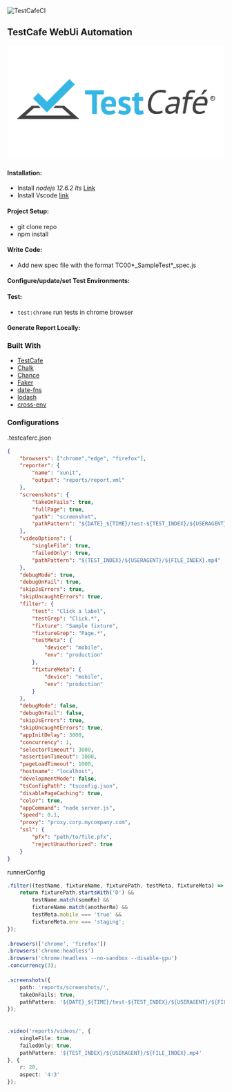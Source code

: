 ![TestCafeCI](https://github.com/TestautoDev/TestCafeTestFramework/workflows/TestCafeCI/badge.svg)  

## TestCafe WebUi Automation

<img src="https://raw.githubusercontent.com/DevExpress/testcafe-gh-page-assets/master/src/images/testcafe-ogp-icon.png">

#### Installation:

- Install _nodejs 12.6.2 lts_ [Link](https://nodejs.org/en/download/)
- Install Vscode [link](https://code.visualstudio.com/download)

#### Project Setup:

- git clone repo
- npm install

#### Write Code:

- Add new spec file with the format TC00*\_SampleTest*\_spec.js

#### Configure/update/set Test Environments:


#### Test:

- `test:chrome` run tests in chrome browser

#### Generate Report Locally:


### Built With

- [TestCafe](https://devexpress.github.io/testcafe/documentation/getting-started/)
- [Chalk](https://github.com/chalk/chalk)
- [Chance](https://github.com/chancejs/chancejs)
- [Faker](https://github.com/marak/Faker.js/)
- [date-fns](https://github.com/date-fns/date-fns)
- [lodash](https://github.com/lodash/lodash)
- [cross-env](https://github.com/kentcdodds/cross-env)

### Configurations
.testcaferc.json
```json
{
    "browsers": ["chrome","edge", "firefox"],
    "reporter": {
        "name": "xunit",
        "output": "reports/report.xml"
    },
    "screenshots": {
        "takeOnFails": true,
        "fullPage": true,
        "path": "screenshot",
        "pathPattern": "${DATE}_${TIME}/test-${TEST_INDEX}/${USERAGENT}/${FILE_INDEX}.png"
    },
    "videoOptions": {
        "singleFile": true,
        "failedOnly": true,
        "pathPattern": "${TEST_INDEX}/${USERAGENT}/${FILE_INDEX}.mp4"
    },
    "debugMode": true,
    "debugOnFail": true,
    "skipJsErrors": true,
    "skipUncaughtErrors": true,
    "filter": {
        "test": "Click a label",
        "testGrep": "Click.*",
        "fixture": "Sample fixture",
        "fixtureGrep": "Page.*",
        "testMeta": {
            "device": "mobile",
            "env": "production"
        },
        "fixtureMeta": {
            "device": "mobile",
            "env": "production"
        }
    },
    "debugMode": false,
    "debugOnFail": false,
    "skipJsErrors": true,
    "skipUncaughtErrors": true,
    "appInitDelay": 3000,
    "concurrency": 1,
    "selectorTimeout": 3000,
    "assertionTimeout": 1000,
    "pageLoadTimeout": 1000,
    "hostname": "localhost",
    "developmentMode": false,
    "tsConfigPath": "tsconfig.json",
    "disablePageCaching": true,
    "color": true,
    "appCommand": "node server.js",
    "speed": 0.1,
    "proxy": "proxy.corp.mycompany.com",
    "ssl": {
        "pfx": "path/to/file.pfx",
        "rejectUnauthorized": true
    }
}
```
runnerConfig
```typescript
.filter((testName, fixtureName, fixturePath, testMeta, fixtureMeta) => {
    return fixturePath.startsWith('D') &&
        testName.match(someRe) &&
        fixtureName.match(anotherRe) &&
        testMeta.mobile === 'true' &&
        fixtureMeta.env === 'staging';
});

.browsers(['chrome', 'firefox'])
.browsers('chrome:headless')
.browsers('chrome:headless --no-sandbox --disable-gpu')
.concurrency(3);

.screenshots({
    path: 'reports/screenshots/',
    takeOnFails: true,
    pathPattern: '${DATE}_${TIME}/test-${TEST_INDEX}/${USERAGENT}/${FILE_INDEX}.png'
});


.video('reports/videos/', {
    singleFile: true,
    failedOnly: true,
    pathPattern: '${TEST_INDEX}/${USERAGENT}/${FILE_INDEX}.mp4'
}, {
    r: 20,
    aspect: '4:3'
});

```
